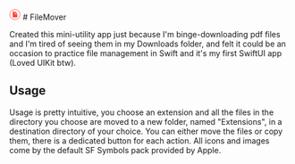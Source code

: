 ![Alt text](/doc.circle.png) # FileMover

Created this mini-utility app just because I'm binge-downloading pdf files and I'm tired of seeing them in my Downloads folder, and felt it could be an occasion to practice file management in Swift and it's my first SwiftUI app (Loved UIKit btw).

## Usage
Usage is pretty intuitive, you choose an extension and all the files in the directory you choose are moved to a new folder, named "Extensions", in a destination directory of your choice. 
You can either move the files or copy them, there is a dedicated button for each action.
All icons and images come by the default SF Symbols pack provided by Apple.





